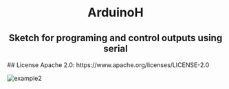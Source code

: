 <html>
  <h1 align="center">ArduinoH</h1>
  <h2 align="center">Sketch for programing and control outputs using serial</h2>
</html>
## License Apache 2.0: https://www.apache.org/licenses/LICENSE-2.0

![example2](https://user-images.githubusercontent.com/44510625/73602835-c38f9300-452e-11ea-90be-d9cbccf90394.png)
